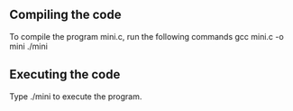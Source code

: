 ## Compiling the code
To compile the program mini.c, run the following commands
gcc mini.c -o mini
./mini

## Executing the code
Type ./mini to execute the program.